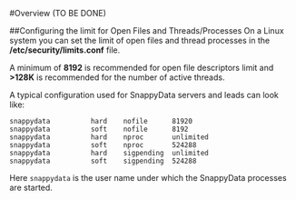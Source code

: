 #Overview
(TO BE DONE)

##Configuring the limit for Open Files and Threads/Processes
On a Linux system you can set the limit of open files and thread processes in the **/etc/security/limits.conf** file. 

A minimum of **8192** is recommended for open file descriptors limit and **>128K** is recommended for the number of active threads. 

A typical configuration used for SnappyData servers and leads can look like:

```language
snappydata          hard    nofile      81920
snappydata          soft    nofile      8192
snappydata          hard    nproc       unlimited
snappydata          soft    nproc       524288
snappydata          hard    sigpending  unlimited
snappydata          soft    sigpending  524288

```

Here `snappydata` is the user name under which the SnappyData processes are started. 